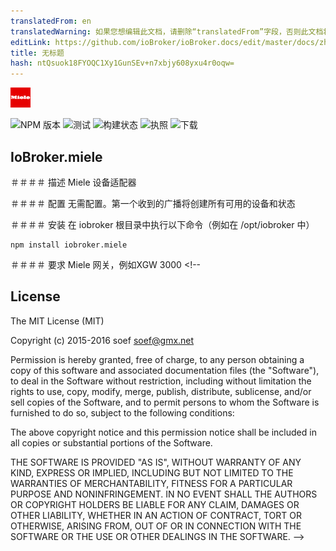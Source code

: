 ```yaml
---
translatedFrom: en
translatedWarning: 如果您想编辑此文档，请删除“translatedFrom”字段，否则此文档将再次自动翻译
editLink: https://github.com/ioBroker/ioBroker.docs/edit/master/docs/zh-cn/adapterref/iobroker.miele/README.md
title: 无标题
hash: ntQsuok18FYOQC1Xy1GunSEv+n7xbjy608yxu4r0oqw=
---
```

![标识](../../../en/adapterref/iobroker.miele/admin/miele.png)

![NPM 版本](http://img.shields.io/npm/v/iobroker.miele.svg)
![测试](http://img.shields.io/travis/soef/ioBroker.miele/master.svg)
![构建状态](https://ci.appveyor.com/api/projects/status/o43a9fj5a19d5n6y?svg=true)
![执照](https://img.shields.io/badge/license-MIT-blue.svg?style=flat)
![下载](https://img.shields.io/npm/dm/iobroker.miele.svg)

## IoBroker.miele
＃＃＃＃ 描述
Miele 设备适配器

＃＃＃＃ 配置
无需配置。第一个收到的广播将创建所有可用的设备和状态

＃＃＃＃ 安装
在 iobroker 根目录中执行以下命令（例如在 /opt/iobroker 中）

```
npm install iobroker.miele
```

＃＃＃＃ 要求
Miele 网关，例如XGW 3000 <!--

## License
The MIT License (MIT)

Copyright (c) 2015-2016 soef <soef@gmx.net>

Permission is hereby granted, free of charge, to any person obtaining a copy
of this software and associated documentation files (the "Software"), to deal
in the Software without restriction, including without limitation the rights
to use, copy, modify, merge, publish, distribute, sublicense, and/or sell
copies of the Software, and to permit persons to whom the Software is
furnished to do so, subject to the following conditions:

The above copyright notice and this permission notice shall be included in
all copies or substantial portions of the Software.

THE SOFTWARE IS PROVIDED "AS IS", WITHOUT WARRANTY OF ANY KIND, EXPRESS OR
IMPLIED, INCLUDING BUT NOT LIMITED TO THE WARRANTIES OF MERCHANTABILITY,
FITNESS FOR A PARTICULAR PURPOSE AND NONINFRINGEMENT. IN NO EVENT SHALL THE
AUTHORS OR COPYRIGHT HOLDERS BE LIABLE FOR ANY CLAIM, DAMAGES OR OTHER
LIABILITY, WHETHER IN AN ACTION OF CONTRACT, TORT OR OTHERWISE, ARISING FROM,
OUT OF OR IN CONNECTION WITH THE SOFTWARE OR THE USE OR OTHER DEALINGS IN
THE SOFTWARE.
-->